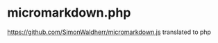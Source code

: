 micromarkdown.php
=================

https://github.com/SimonWaldherr/micromarkdown.js translated to php
